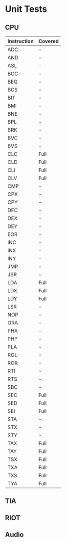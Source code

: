 # Unit Tests

## CPU
|Instruction|Covered|
|---|---|
|ADC|-|
|AND|-|
|ASL|-|
|BCC|-|
|BEQ|-|
|BCS|-|
|BIT|-|
|BMI|-|
|BNE|-|
|BPL|-|
|BRK|-|
|BVC|-|
|BVS|-|
|CLC|Full|
|CLD|Full|
|CLI|Full|
|CLV|Full|
|CMP|-|
|CPX|-|
|CPY|-|
|DEC|-|
|DEX|-|
|DEY|-|
|EOR|-|
|INC|-|
|INX|-|
|INY|-|
|JMP|-|
|JSR|-|
|LDA|Full|
|LDX|Full|
|LDY|Full|
|LSR|-|
|NOP|-|
|ORA|-|
|PHA|-|
|PHP|-|
|PLA|-|
|ROL|-|
|ROR|-|
|RTI|-|
|RTS|-|
|SBC|-|
|SEC|Full|
|SED|Full|
|SEI|Full|
|STA|-|
|STX|-|
|STY|-|
|TAX|Full|
|TAY|Full|
|TSX|Full|
|TXA|Full|
|TXS|Full|
|TYA|Full|

## TIA

## RIOT

## Audio
